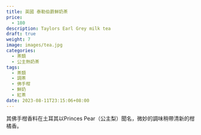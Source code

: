```yaml
---
title: 英國 泰勒伯爵鮮奶茶
price:
  - 180
description: Taylors Earl Grey milk tea
draft: true
weight: 7
image: images/tea.jpg
categories:
  - 茶類
  - 公主熱奶茶
tags:
  - 茶類
  - 調茶
  - 佛手柑
  - 鮮奶
  - 紅茶
date: 2023-08-11T23:15:06+08:00
---
```

 其佛手柑香料在土耳其以Princes Pear（公主梨）聞名，微妙的調味稍帶清新的柑橘香。